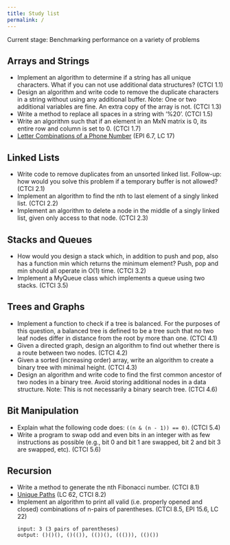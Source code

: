 ```yaml
---
title: Study list
permalink: /
---
```


Current stage: Benchmarking performance on a variety of problems

## Arrays and Strings
- Implement an algorithm to determine if a string has all unique characters. What if you can not use additional data structures? (CTCI 1.1)
- Design an algorithm and write code to remove the duplicate characters in a string without using any additional buffer. Note: One or two additional variables are fine. An extra copy of the array is not. (CTCI 1.3)
- Write a method to replace all spaces in a string with ‘%20’. (CTCI 1.5)
- Write an algorithm such that if an element in an MxN matrix is 0, its entire row and column is set to 0. (CTCI 1.7)
- [Letter Combinations of a Phone Number](https://leetcode.com/problems/letter-combinations-of-a-phone-number/description/) (EPI 6.7, LC 17)

## Linked Lists
- Write code to remove duplicates from an unsorted linked list. Follow-up: how would you solve this problem if a temporary buffer is not allowed? (CTCI 2.1)
- Implement an algorithm to find the nth to last element of a singly linked list. (CTCI 2.2)
- Implement an algorithm to delete a node in the middle of a singly linked list, given only access to that node. (CTCI 2.3)

## Stacks and Queues
- How would you design a stack which, in addition to push and pop, also has a function min which returns the minimum element? Push, pop and min should all operate in O(1) time. (CTCI 3.2)
- Implement a MyQueue class which implements a queue using two stacks. (CTCI 3.5)

## Trees and Graphs
- Implement a function to check if a tree is balanced. For the purposes of this question, a balanced tree is defined to be a tree such that no two leaf nodes differ in distance from the root by more than one. (CTCI 4.1)
- Given a directed graph, design an algorithm to find out whether there is a route between two nodes. (CTCI 4.2)
- Given a sorted (increasing order) array, write an algorithm to create a binary tree with minimal height. (CTCI 4.3)
- Design an algorithm and write code to find the first common ancestor of two nodes in a binary tree. Avoid storing additional nodes in a data structure. Note: This is not necessarily a binary search tree. (CTCI 4.6)

## Bit Manipulation
- Explain what the following code does: `((n & (n - 1)) == 0)`. (CTCI 5.4)
- Write a program to swap odd and even bits in an integer with as few instructions as possible (e.g., bit 0 and bit 1 are swapped, bit 2 and bit 3 are swapped, etc). (CTCI 5.6)

## Recursion
- Write a method to generate the nth Fibonacci number. (CTCI 8.1)
- [Unique Paths](https://leetcode.com/problems/unique-paths/description/) (LC 62, CTCI 8.2)
- Implement an algorithm to print all valid (i.e. properly opened and closed) combinations of n-pairs of parentheses. (CTCI 8.5, EPI 15.6, LC 22)
  ```
  input: 3 (3 pairs of parentheses)
  output: ()()(), ()(()), (())(), ((())), (()())
  ```
